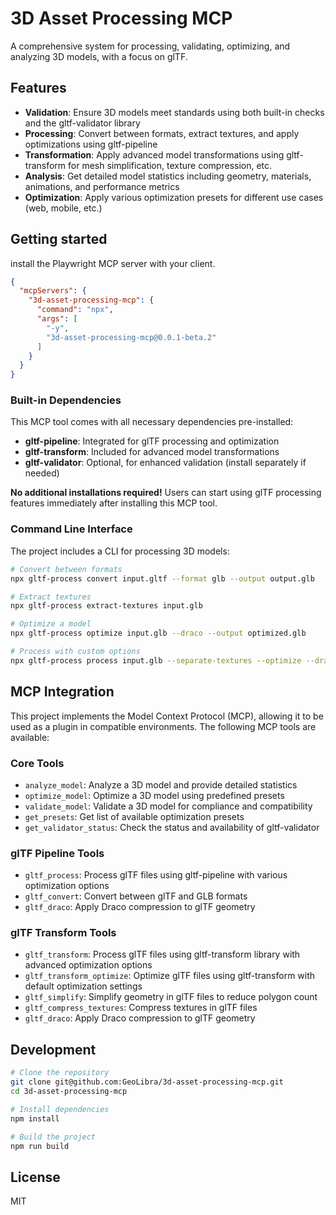 # 3D Asset Processing MCP

A comprehensive system for processing, validating, optimizing, and analyzing 3D models, with a focus on glTF.

## Features

- **Validation**: Ensure 3D models meet standards using both built-in checks and the gltf-validator library
- **Processing**: Convert between formats, extract textures, and apply optimizations using gltf-pipeline
- **Transformation**: Apply advanced model transformations using gltf-transform for mesh simplification, texture compression, etc.
- **Analysis**: Get detailed model statistics including geometry, materials, animations, and performance metrics
- **Optimization**: Apply various optimization presets for different use cases (web, mobile, etc.)

## Getting started

install the Playwright MCP server with your client.
```json
{
  "mcpServers": {
    "3d-asset-processing-mcp": {
      "command": "npx",
      "args": [
        "-y",
        "3d-asset-processing-mcp@0.0.1-beta.2"
      ]
    }
  }
}
```

### Built-in Dependencies

This MCP tool comes with all necessary dependencies pre-installed:

- **gltf-pipeline**: Integrated for glTF processing and optimization
- **gltf-transform**: Included for advanced model transformations
- **gltf-validator**: Optional, for enhanced validation (install separately if needed)

**No additional installations required!** Users can start using glTF processing features immediately after installing this MCP tool.


### Command Line Interface

The project includes a CLI for processing 3D models:

```bash
# Convert between formats
npx gltf-process convert input.gltf --format glb --output output.glb

# Extract textures
npx gltf-process extract-textures input.glb

# Optimize a model
npx gltf-process optimize input.glb --draco --output optimized.glb

# Process with custom options
npx gltf-process process input.glb --separate-textures --optimize --draco
```

## MCP Integration

This project implements the Model Context Protocol (MCP), allowing it to be used as a plugin in compatible environments. The following MCP tools are available:

### Core Tools
- `analyze_model`: Analyze a 3D model and provide detailed statistics
- `optimize_model`: Optimize a 3D model using predefined presets
- `validate_model`: Validate a 3D model for compliance and compatibility
- `get_presets`: Get list of available optimization presets
- `get_validator_status`: Check the status and availability of gltf-validator

### glTF Pipeline Tools
- `gltf_process`: Process glTF files using gltf-pipeline with various optimization options
- `gltf_convert`: Convert between glTF and GLB formats
- `gltf_draco`: Apply Draco compression to glTF geometry

### glTF Transform Tools
- `gltf_transform`: Process glTF files using gltf-transform library with advanced optimization options
- `gltf_transform_optimize`: Optimize glTF files using gltf-transform with default optimization settings
- `gltf_simplify`: Simplify geometry in glTF files to reduce polygon count
- `gltf_compress_textures`: Compress textures in glTF files
- `gltf_draco`: Apply Draco compression to glTF geometry

## Development

```bash
# Clone the repository
git clone git@github.com:GeoLibra/3d-asset-processing-mcp.git
cd 3d-asset-processing-mcp

# Install dependencies
npm install

# Build the project
npm run build
```

## License

MIT